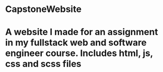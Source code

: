 # CapstoneWebsite
# A website I made for an assignment in my fullstack web and software engineer course. Includes html, js, css and scss files
